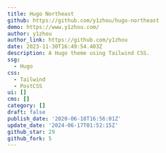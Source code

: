 ```yaml
---
title: Hugo Northeast
github: https://github.com/y1zhou/hugo-northeast
demo: https://www.y1zhou.com/
author: y1zhou
author_link: https://github.com/y1zhou
date: 2023-11-30T16:49:54.403Z
description: A Hugo theme using Tailwind CSS.
ssg:
  - Hugo
css:
  - Tailwind
  - PostCSS
ui: []
cms: []
category: []
draft: false
publish_date: '2020-06-18T16:56:01Z'
update_date: '2024-06-17T01:52:15Z'
github_star: 29
github_fork: 5
---
```


